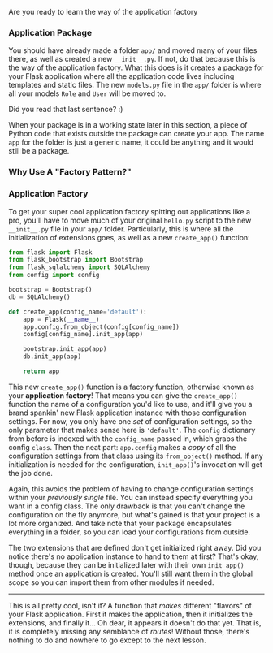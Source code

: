Are you ready to learn the way of the application factory

### Application Package

You should have already made a folder `app/` and moved many of your files there, as well as created a new `__init__.py`. If not, do that because this is the way of the application factory. What this does is it creates a package for your Flask application where all the application code lives including templates and static files. The new `models.py` file in the `app/` folder is where all your models `Role` and `User` will be moved to.

<div class="alert alert-info" role="alert">Did you read that last sentence? :)</div>

When your package is in a working state later in this section, a piece of Python code that exists outside the package can create your app. The name `app` for the folder is just a generic name, it could be anything and it would still be a package.

### Why Use A "Factory Pattern?"

### Application Factory

[//]: # (Now that you know about the factory pattern and how it helps us with configuration...)

To get your super cool application factory spitting out applications like a pro, you'll have to move much of your original `hello.py` script to the new `__init__.py` file in your `app/` folder. Particularly, this is where all the initialization of extensions goes, as well as a new `create_app()` function:

```python
from flask import Flask
from flask_bootstrap import Bootstrap
from flask_sqlalchemy import SQLAlchemy
from config import config

bootstrap = Bootstrap()
db = SQLAlchemy()

def create_app(config_name='default'):
    app = Flask(__name__)
    app.config.from_object(config[config_name])
    config[config_name].init_app(app)

    bootstrap.init_app(app)
    db.init_app(app)

    return app
```

This new `create_app()` function is a factory function, otherwise known as your **application factory**! That means you can give the `create_app()` function the name of a configuration you'd like to use, and it'll give you a brand spankin' new Flask application instance with those configuration settings. For now, you only have one *set* of configuration settings, so the only parameter that makes sense here is `'default'`. The `config` dictionary from before is indexed with the `config_name` passed in, which grabs the config `class`. Then the neat part: `app.config` makes a *copy* of all the configuration settings from that class using its `from_object()` method. If any initialization is needed for the configuration, `init_app()`'s invocation will get the job done.

Again, this avoids the problem of having to change configuration settings within your *previously single* file. You can instead specify everything you want in a config class. The only drawback is that you can't change the configuration on the fly anymore, but what's gained is that your project is a lot more organized. And take note that your package encapsulates everything in a folder, so you can load your configurations from outside.

The two extensions that are defined don't get initialized right away. Did you notice there's no application instance to hand to them at first? That's okay, though, because they can be initialized later with their own `init_app()` method once an application is created. You'll still want them in the global scope so you can import them from other modules if needed.

___

This is all pretty cool, isn't it? A function that *makes* different "flavors" of your Flask application. First it makes the application, then it initializes the extensions, and finally it... Oh dear, it appears it doesn't do that yet. That is, it is completely missing any semblance of *routes*! Without those, there's nothing to do and nowhere to go except to the next lesson.
